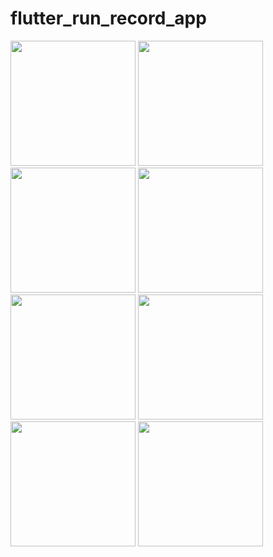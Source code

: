 # flutter_run_record_app

<img src="https://github.com/user-attachments/assets/7297ed0c-492d-4a61-ab05-8d0d8bffc7fd" width="200">
<img src="https://github.com/user-attachments/assets/dd0f9f47-f2b1-44b0-ad5e-c4a1fa9167b9" width="200">
<img src="https://github.com/user-attachments/assets/7316e4db-a5ee-4919-bd0b-62f4b4e4da90" width="200">
<img src="https://github.com/user-attachments/assets/f09c8bcf-4e19-4314-9722-a27f1385f408" width="200">
<img src="https://github.com/user-attachments/assets/08b022df-4287-49cf-b5a7-cd44c496e9ea" width="200">
<img src="https://github.com/user-attachments/assets/b53f9e5c-5e81-4466-9022-80222281a202" width="200">
<img src="https://github.com/user-attachments/assets/02cd4478-2627-4925-b99c-c477a35ef444" width="200">
<img src="https://github.com/user-attachments/assets/a8a0ec8b-ce05-4d84-b182-7a9e06e7b3cf" width="200">
